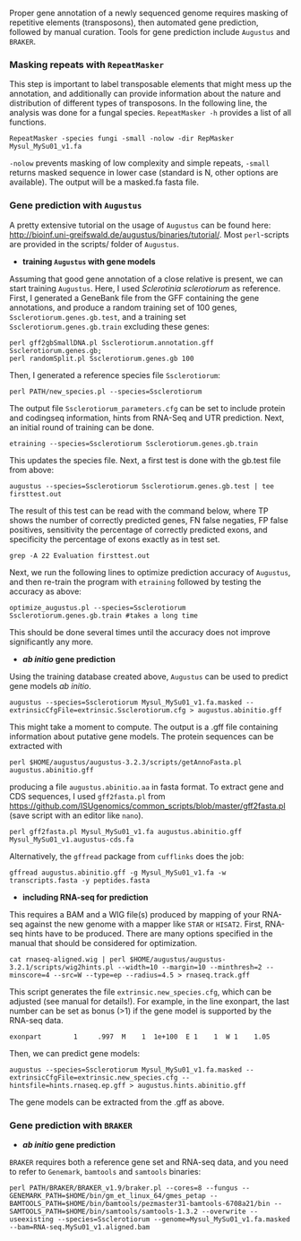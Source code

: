 Proper gene annotation of a newly sequenced genome requires masking of repetitive elements (transposons), then automated gene prediction, followed by manual curation. Tools for gene prediction include `Augustus` and `BRAKER`. 

### Masking repeats with `RepeatMasker`
This step is important to label transposable elements that might mess up the annotation, and additionally can provide information about the nature and distribution of different types of transposons. In the following line, the analysis was done for a fungal species. `RepeatMasker -h` provides a list of all functions. 
```ShellSession
RepeatMasker -species fungi -small -nolow -dir RepMasker Mysul_MySu01_v1.fa
```
`-nolow` prevents masking of low complexity and simple repeats, `-small` returns masked sequence in lower case (standard is N, other options are available). The output will be a masked.fa fasta file. 

### Gene prediction with `Augustus`
A pretty extensive tutorial on the usage of `Augustus` can be found here: http://bioinf.uni-greifswald.de/augustus/binaries/tutorial/. Most `perl`-scripts are provided in the scripts/ folder of `Augustus`. 

   - **training `Augustus` with gene models**

Assuming that good gene annotation of a close relative is present, we can start training `Augustus`. Here, I used *Sclerotinia sclerotiorum* as reference. First, I generated a GeneBank file from the GFF containing the gene annotations, and produce a random training set of 100 genes, `Ssclerotiorum.genes.gb.test`, and a training set `Ssclerotiorum.genes.gb.train` excluding these genes:
```ShellSession
perl gff2gbSmallDNA.pl Ssclerotiorum.annotation.gff Ssclerotiorum.genes.gb;
perl randomSplit.pl Ssclerotiorum.genes.gb 100
```
Then, I generated a reference species file `Ssclerotiorum`:
```ShellSession
perl PATH/new_species.pl --species=Ssclerotiorum
```
The output file `Ssclerotiorum_parameters.cfg` can be set to include protein and codingseq information, hints from RNA-Seq and UTR prediction. 
Next, an initial round of training can be done.
```ShellSession
etraining --species=Ssclerotiorum Ssclerotiorum.genes.gb.train
```
This updates the species file. Next, a first test is done with the gb.test file from above:
```ShellSession
augustus --species=Ssclerotiorum Ssclerotiorum.genes.gb.test | tee firsttest.out
```
The result of this test can be read with the command below, where TP shows the number of correctly predicted genes, FN false negaties, FP false positives, sensitivity the percentage of correctly predicted exons, and specificity the percentage of exons exactly as in test set.
```ShellSession
grep -A 22 Evaluation firsttest.out
```
Next, we run the following lines to optimize prediction accuracy of `Augustus`, and then re-train the program with `etraining` followed by testing the accuracy as above:
```ShellSession
optimize_augustus.pl --species=Ssclerotiorum Ssclerotiorum.genes.gb.train #takes a long time
```
This should be done several times until the accuracy does not improve significantly any more. 


   - ***ab initio* gene prediction**

Using the training database created above, `Augustus` can be used to predict gene models *ab initio*. 
```ShellSession
augustus --species=Ssclerotiorum Mysul_MySu01_v1.fa.masked --extrinsicCfgFile=extrinsic.Ssclerotiorum.cfg > augustus.abinitio.gff
```
This might take a moment to compute. The output is a .gff file containing information about putative gene models. The protein sequences can be extracted with 
```ShellSession
perl $HOME/augustus/augustus-3.2.3/scripts/getAnnoFasta.pl augustus.abinitio.gff
```
producing a file `augustus.abinitio.aa` in fasta format. To extract gene and CDS sequences, I used `gff2fasta.pl` from https://github.com/ISUgenomics/common_scripts/blob/master/gff2fasta.pl (save script with an editor like `nano`).
```ShellSession
perl gff2fasta.pl Mysul_MySu01_v1.fa augustus.abinitio.gff Mysul_MySu01_v1.augustus-cds.fa
```
Alternatively, the `gffread` package from `cufflinks` does the job:
```ShellSession
gffread augustus.abinitio.gff -g Mysul_MySu01_v1.fa -w transcripts.fasta -y peptides.fasta
```

   - **including RNA-seq for prediction**

This requires a BAM and a WIG file(s) produced by mapping of your RNA-seq against the new genome with a mapper like `STAR` or `HISAT2`. First, RNA-seq hints have to be produced. There are many options specified in the manual that should be considered for optimization.
```ShellSession
cat rnaseq-aligned.wig | perl $HOME/augustus/augustus-3.2.1/scripts/wig2hints.pl --width=10 --margin=10 --minthresh=2 --minscore=4 --src=W --type=ep --radius=4.5 > rnaseq.track.gff
```
This script generates the file `extrinsic.new_species.cfg`, which can be adjusted (see manual for details!). For example, in the line exonpart, the last number can be set as bonus (>1) if the gene model is supported by the RNA-seq data.
```Text
exonpart        1     .997  M    1  1e+100  E 1    1  W 1    1.05
```
Then, we can predict gene models:
```ShellSession
augustus --species=Ssclerotiorum Mysul_MySu01_v1.fa.masked --extrinsicCfgFile=extrinsic.new_species.cfg --hintsfile=hints.rnaseq.ep.gff > augustus.hints.abinitio.gff
```
The gene models can be extracted from the .gff as above. 


### Gene prediction with `BRAKER`

   - ***ab initio* gene prediction**

`BRAKER` requires both a reference gene set and RNA-seq data, and you need to refer to `Genemark`, `bamtools` and `samtools` binaries:
```ShellSession
perl PATH/BRAKER/BRAKER_v1.9/braker.pl --cores=8 --fungus --GENEMARK_PATH=$HOME/bin/gm_et_linux_64/gmes_petap --BAMTOOLS_PATH=$HOME/bin/bamtools/pezmaster31-bamtools-6708a21/bin --SAMTOOLS_PATH=$HOME/bin/samtools/samtools-1.3.2 --overwrite --useexisting --species=Ssclerotiorum --genome=Mysul_MySu01_v1.fa.masked --bam=RNA-seq.MySu01_v1.aligned.bam
```
